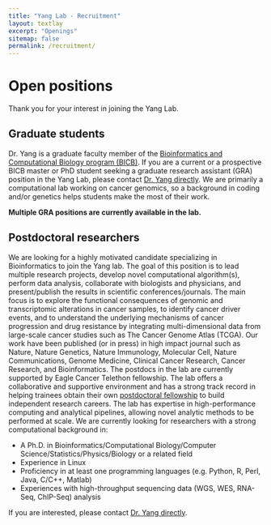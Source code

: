 ```yaml
---
title: "Yang Lab - Recruitment"
layout: textlay
excerpt: "Openings"
sitemap: false
permalink: /recruitment/
---
```


# Open positions

Thank you for your interest in joining the Yang Lab.

## Graduate students

Dr. Yang is a graduate faculty member of the [Bioinformatics and Computational Biology program (BICB)](https://r.umn.edu/academics-research/graduate/bicb). If you are a current or a prospective BICB master or PhD student seeking a graduate research assistant (GRA) position in the Yang Lab, please contact [Dr. Yang directly](/contact). We are primarily a computational lab working on cancer genomics, so a background in coding and/or genetics helps students make the most of their work.

**Multiple GRA positions are currently available in the lab.**

## Postdoctoral researchers

We are looking for a highly motivated candidate specializing in Bioinformatics to join the Yang lab. The goal of this position is to lead multiple research projects, develop novel computational algorithm(s), perform data analysis, collaborate with biologists and physicians, and present/publish the results in scientific conferences/journals. The main focus is to explore the functional consequences of genomic and transcriptomic alterations in cancer samples, to identify cancer driver events, and to understand the underlying mechanisms of cancer progression and drug resistance by integrating multi-dimensional data from large-scale cancer studies such as The Cancer Genome Atlas (TCGA). Our work have been published (or in press) in high impact journal such as Nature, Nature Genetics, Nature Immunology, Molecular Cell,  Nature Communications, Genome Medicine, Clinical Cancer Research, Cancer Research, and Bioinformatics. The postdocs in the lab are currently supported by Eagle Cancer Telethon fellowship. The lab offers a collaborative and supportive environment and has a strong track record in helping trainees obtain their own [postdoctoral fellowship](https://www.hi.umn.edu/press/eagles-cancer-telethon-auction-and-on-air-this-week/) to build independent research careers. The lab has expertise in high-performance computing and analytical pipelines, allowing novel analytic methods to be performed at scale. We are currently looking for researchers with a strong computational background in:

- A Ph.D. in Bioinformatics/Computational Biology/Computer Science/Statistics/Physics/Biology or a related field
- Experience in Linux
- Proficiency in at least one programming languages (e.g. Python, R, Perl, Java, C/C++, Matlab)
- Experiences with high-throughput sequencing data (WGS, WES, RNA-Seq, ChIP-Seq) analysis

If you are interested, please contact [Dr. Yang directly](/contact).
